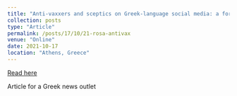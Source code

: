 ```yaml
---
title: "Anti-vaxxers and sceptics on Greek-language social media: a form of far-right propaganda (Greek)"
collection: posts
type: "Article"
permalink: /posts/17/10/21-rosa-antivax
venue: "Online"
date: 2021-10-17
location: "Athens, Greece"
---
```


[Read here](https://www.rosa.gr/ereyna/antiemvoliastes-kai-skeptikistes-sta-ellinofona-mesa-koinonikis-diktiosis-mia-morfi-akrodexias-propagandas/?fbclid=IwAR0UBcdzZohSAcspmM2li5Si24TF7mOw-zIjG1NsaRtu-mlOdwnBkcvSgag)

Article for a Greek news outlet
